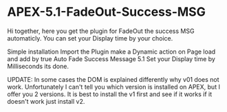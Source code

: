 # APEX-5.1-FadeOut-Success-MSG
Hi together,
here you get the plugin for FadeOut the success MSG automaticly.
You can set your Display time by your choice.

Simple installation 
Import the Plugin make a Dynamic action on Page load
and add by true Auto Fade Success Message 5.1
Set your Display time by Milliseconds
its done.

UPDATE:
In some cases the DOM is explained differently why v01 does not work.
Unfortunately I can't tell you which version is installed on APEX, but I offer you 2 versions. It is best to install the v1 first and see if it works if it doesn't work just install v2.


